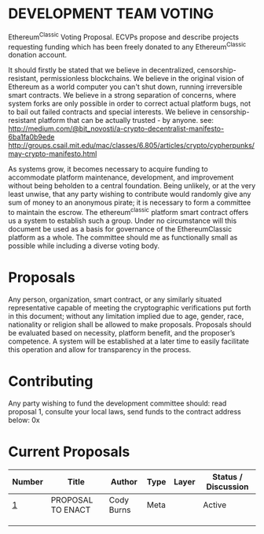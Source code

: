 # DEVELOPMENT TEAM VOTING  
Ethereum<sup>Classic</sup> Voting Proposal. ECVPs propose and describe projects requesting funding which has been freely donated to any Ethereum<sup>Classic</sup> donation account.

It should firstly be stated that we believe in decentralized, censorship-resistant, permissionless blockchains. We believe in the original vision of Ethereum as a world computer you can't shut down, running irreversible smart contracts. We believe in a strong separation of concerns, where system forks are only possible in order to correct actual platform bugs, not to bail out failed contracts and special interests. We believe in censorship-resistant platform that can be actually trusted - by anyone.
see:  http://medium.com/@bit_novosti/a-crypto-decentralist-manifesto-6ba1fa0b9ede
      http://groups.csail.mit.edu/mac/classes/6.805/articles/crypto/cypherpunks/may-crypto-manifesto.html
      
As systems grow, it becomes necessary to acquire funding to accommodate platform maintenance, development, and improvement without being beholden to a central foundation. Being unlikely, or at the very least unwise, that any party wishing to contribute would randomly give any sum of money to an anonymous pirate; it is necessary to form a committee to maintain the escrow. 
The ethereum<sup>classic</sup> platform smart contract offers us a system to establish such a group.
Under no circumstance will this document be used as a basis for governance of the EthereumClassic platform as a whole. The committee should me as functionally small as possible while including a diverse voting body.    

# Proposals
Any person, organization, smart contract, or any similarly situated representative capable of meeting the cryptographic verifications put forth in this document; without any limitation implied due to age, gender, race, nationality or religion shall be allowed to make proposals. Proposals should be evaluated based on necessity, platform benefit, and the proposer’s competence. A system will be established at a later time to easily facilitate this operation and allow for transparency in the process.  

# Contributing
Any party wishing to fund the development committee should: read proposal 1, consulte your local laws, send funds to the contract address below:
0x


# Current Proposals
| Number        |Title         | Author | Type  | Layer        | Status / Discussion | 
| ------------- | ------------ | ------ | ----- | -------------| ------------------- |
| [1](EIPS/eip-1.mediawiki)    | PROPOSAL TO ENACT  | Cody Burns | Meta | | Active |
|             |                |            |  |  |  |
|             |  |  |  |  |  |
|             |  |  |  | |  |

